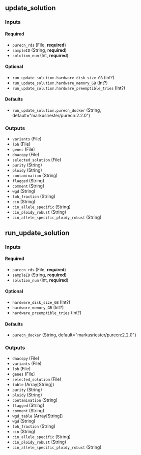 
## update_solution

### Inputs

#### Required

  * `purecn_rds` (File, **required**)
  * `sampleID` (String, **required**)
  * `solution_num` (Int, **required**)

#### Optional

  * `run_update_solution.hardware_disk_size_GB` (Int?)
  * `run_update_solution.hardware_memory_GB` (Int?)
  * `run_update_solution.hardware_preemptible_tries` (Int?)

#### Defaults

  * `run_update_solution.purecn_docker` (String, default="markusriester/purecn:2.2.0")

### Outputs

  * `variants` (File)
  * `loh` (File)
  * `genes` (File)
  * `dnacopy` (File)
  * `selected_solution` (File)
  * `purity` (String)
  * `ploidy` (String)
  * `contamination` (String)
  * `flagged` (String)
  * `comment` (String)
  * `wgd` (String)
  * `loh_fraction` (String)
  * `cin` (String)
  * `cin_allele_specific` (String)
  * `cin_ploidy_robust` (String)
  * `cin_allele_specific_ploidy_robust` (String)

## run_update_solution

### Inputs

#### Required

  * `purecn_rds` (File, **required**)
  * `sampleID` (String, **required**)
  * `solution_num` (Int, **required**)

#### Optional

  * `hardware_disk_size_GB` (Int?)
  * `hardware_memory_GB` (Int?)
  * `hardware_preemptible_tries` (Int?)

#### Defaults

  * `purecn_docker` (String, default="markusriester/purecn:2.2.0")

### Outputs

  * `dnacopy` (File)
  * `variants` (File)
  * `loh` (File)
  * `genes` (File)
  * `selected_solution` (File)
  * `table` (Array[String])
  * `purity` (String)
  * `ploidy` (String)
  * `contamination` (String)
  * `flagged` (String)
  * `comment` (String)
  * `wgd_table` (Array[String])
  * `wgd` (String)
  * `loh_fraction` (String)
  * `cin` (String)
  * `cin_allele_specific` (String)
  * `cin_ploidy_robust` (String)
  * `cin_allele_specific_ploidy_robust` (String)
